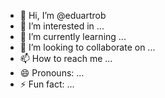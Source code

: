 - 👋 Hi, I’m @eduartrob
- 👀 I’m interested in ...
- 🌱 I’m currently learning ...
- 💞️ I’m looking to collaborate on ...
- 📫 How to reach me ...
- 😄 Pronouns: ...
- ⚡ Fun fact: ...

<!---
eduartrob/eduartrob is a ✨ special ✨ repository because its `README.md` (this file) appears on your GitHub profile.
You can click the Preview link to take a look at your changes.
--->
